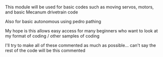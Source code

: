 This module will be used for basic codes such as moving servos, motors, and basic Mecanum drivetrain code

Also for basic autonomous using pedro pathing 

My hope is this allows easy access for many beginners who want to look at my format of coding / other samples of coding 

I'll try to make all of these commented as much as possible... can't say the rest of the code will be this commented 